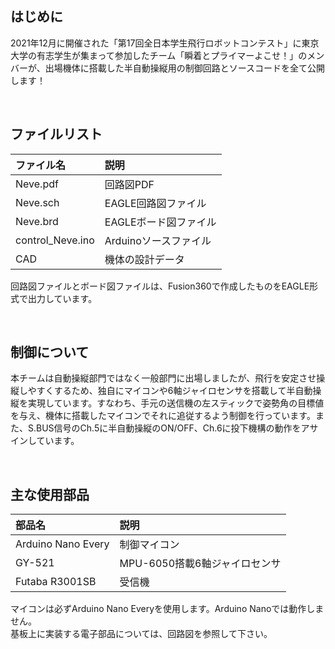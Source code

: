 ## はじめに  

2021年12月に開催された「第17回全日本学生飛行ロボットコンテスト」に東京大学の有志学生が集まって参加したチーム「瞬着とプライマーよこせ！」のメンバーが、出場機体に搭載した半自動操縦用の制御回路とソースコードを全て公開します！  

<br>

## ファイルリスト  

|ファイル名|説明|
|:--|:--|
|Neve.pdf|回路図PDF|
|Neve.sch|EAGLE回路図ファイル|
|Neve.brd|EAGLEボード図ファイル|
|control_Neve.ino|Arduinoソースファイル|
|CAD|機体の設計データ|

回路図ファイルとボード図ファイルは、Fusion360で作成したものをEAGLE形式で出力しています。

<br>

## 制御について  

本チームは自動操縦部門ではなく一般部門に出場しましたが、飛行を安定させ操縦しやすくするため、独自にマイコンや6軸ジャイロセンサを搭載して半自動操縦を実現しています。すなわち、手元の送信機の左スティックで姿勢角の目標値を与え、機体に搭載したマイコンでそれに追従するよう制御を行っています。また、S.BUS信号のCh.5に半自動操縦のON/OFF、Ch.6に投下機構の動作をアサインしています。

<br>

## 主な使用部品  

|部品名|説明|  
|:--|:--|  
|Arduino Nano Every|制御マイコン|  
|GY-521|MPU-6050搭載6軸ジャイロセンサ|  
|Futaba R3001SB|受信機|  

マイコンは必ずArduino Nano Everyを使用します。Arduino Nanoでは動作しません。  
基板上に実装する電子部品については、回路図を参照して下さい。  
